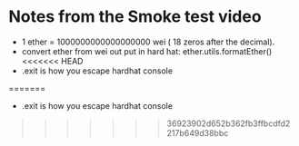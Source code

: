 # Notes from the Smoke test video 
- 1 ether = 1000000000000000000 wei ( 18 zeros after the decimal).
- convert ether from wei out put in hard hat: ether.utils.formatEther()
<<<<<<< HEAD
- .exit is how you escape hardhat console 

=======
- .exit is how you escape hardhat console 
>>>>>>> 36923902d652b362fb3ffbcdfd2217b649d38bbc

